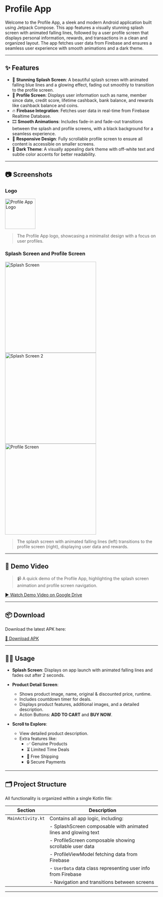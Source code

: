 # Profile App

Welcome to the Profile App, a sleek and modern Android application built using Jetpack Compose. This app features a visually stunning splash screen with animated falling lines, followed by a user profile screen that displays personal information, rewards, and transactions in a clean and organized layout. The app fetches user data from Firebase and ensures a seamless user experience with smooth animations and a dark theme.

---

## ✨ Features

- 🔵 **Stunning Splash Screen**: A beautiful splash screen with animated falling blue lines and a glowing effect, fading out smoothly to transition to the profile screen.
- 👤 **Profile Screen**: Displays user information such as name, member since date, credit score, lifetime cashback, bank balance, and rewards like cashback balance and coins.
- 🔥 **Firebase Integration**: Fetches user data in real-time from Firebase Realtime Database.
- 🎞️ **Smooth Animations**: Includes fade-in and fade-out transitions between the splash and profile screens, with a black background for a seamless experience.
- 📱 **Responsive Design**: Fully scrollable profile screen to ensure all content is accessible on smaller screens.
- 🌙 **Dark Theme**: A visually appealing dark theme with off-white text and subtle color accents for better readability.

---

## 📷 Screenshots

### Logo

<img src="./Nocap.png" alt="Profile App Logo" width="100"/>

> The Profile App logo, showcasing a minimalist design with a focus on user profiles.

### Splash Screen and Profile Screen

<img src="./profile2.png" alt="Splash Screen" width="300"/>  
<img src="./profile3.png" alt="Splash Screen 2" width="300"/>  
<img src="./profile1.png" alt="Profile Screen" width="300"/>

> The splash screen with animated falling lines (left) transitions to the profile screen (right), displaying user data and rewards.

---

## 🎥 Demo Video

> 📹 A quick demo of the Profile App, highlighting the splash screen animation and profile screen navigation.

[▶️ Watch Demo Video on Google Drive](https://drive.google.com/file/d/1UN--Mwl_zvWORJOg6DkrBNkLBWH2HbYh/view?usp=drive_link)

---

## 📦 Download

Download the latest APK here:

[📱 Download APK](./apk.apk)

---


## 🧑‍💻 Usage

- **Splash Screen**: Displays on app launch with animated falling lines and fades out after 2 seconds.
- **Product Detail Screen**:
  - Shows product image, name, original & discounted price, runtime.
  - Includes countdown timer for deals.
  - Displays product features, additional images, and a detailed description.
  - Action Buttons: **ADD TO CART** and **BUY NOW**.

- **Scroll to Explore**:
  - View detailed product description.
  - Extra features like:
    - ✅ Genuine Products
    - ⏳ Limited Time Deals
    - 🚚 Free Shipping
    - 🔒 Secure Payments

---

## 🗂 Project Structure

All functionality is organized within a single Kotlin file:

| Section              | Description                                                                 |
|----------------------|-----------------------------------------------------------------------------|
| `MainActivity.kt`    | Contains all app logic, including:                                          |
|                      | - SplashScreen composable with animated lines and glowing text              |
|                      | - ProfileScreen composable showing scrollable user data                     |
|                      | - ProfileViewModel fetching data from Firebase                              |
|                      | - `UserData` data class representing user info from Firebase                |
|                      | - Navigation and transitions between screens                                |

---


